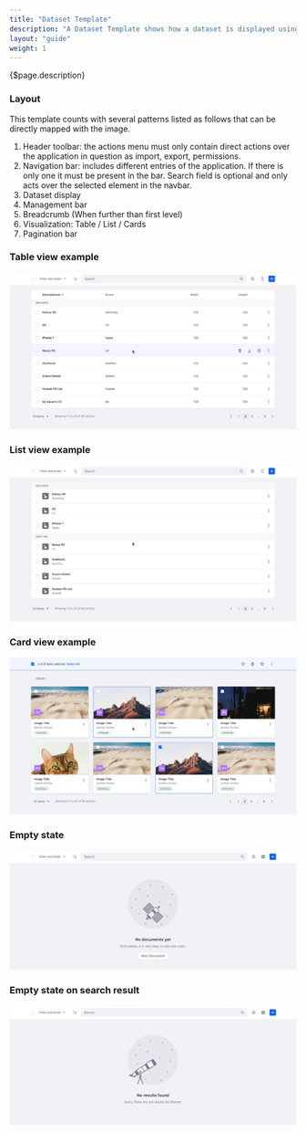 ```yaml
---
title: "Dataset Template"
description: "A Dataset Template shows how a dataset is displayed using Lexicon patterns."
layout: "guide"
weight: 1
---
```


<div class="page-description">{$page.description}</div>

### Layout
This template counts with several patterns listed as follows that can be directly mapped with the image.

1. Header toolbar: the actions menu must only contain direct actions over the application in question as import, export, permissions.
2. Navigation bar: includes different entries of the application. If there is only one it must be present in the bar. Search field is optional and only acts over the selected element in the navbar.
3. Dataset display
1. Management bar
2. Breadcrumb (When further than first level)
3. Visualization: Table / List / Cards
4. Pagination bar

### Table view example

![Dataset template Table example](../../../images/DTTableView.jpg)

### List view example
![Dataset template List template example](../../../images/DTListView.jpg)

### Card view example
![Dataset template Card template example](../../../images/DTCardView.jpg)

### Empty state

![Card View Search empty state](../../../images/DTEmptyView.jpg)

### Empty state on search result

![Card View Search Without Result](../../../images/DTEmptySearch.jpg)
